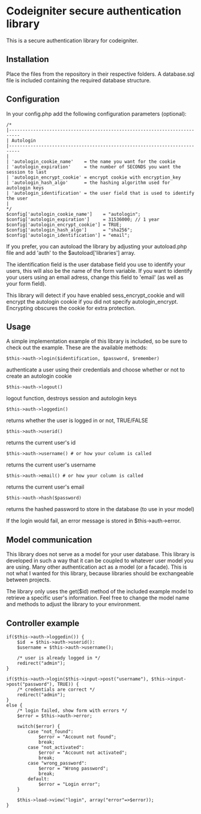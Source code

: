Codeigniter secure authentication library
=========================================

This is a secure authentication library for codeigniter.

Installation
------------

Place the files from the repository in their respective folders. A database.sql file is included containing the required database structure.


Configuration
-------------

In your config.php add the following configuration parameters (optional):

    /*
	|--------------------------------------------------------------------------
	| Autologin
	|--------------------------------------------------------------------------
	|
	| 'autologin_cookie_name'    = the name you want for the cookie
	| 'autologin_expiration'     = the number of SECONDS you want the session to last
	| 'autologin_encrypt_cookie' = encrypt cookie with encryption_key
	| 'autologin_hash_algo'      = the hashing algorithm used for autologin keys
	| 'autologin_identification' = the user field that is used to identify the user
	|
	*/
	$config['autologin_cookie_name']    = "autologin";
	$config['autologin_expiration']     = 31536000; // 1 year
	$config['autologin_encrypt_cookie'] = TRUE;
	$config['autologin_hash_algo']      = "sha256";
	$config['autologin_identification'] = "email";

If you prefer, you can autoload the library by adjusting your autoload.php file and add 'auth' to the $autoload['libraries'] array.

The identification field is the user database field you use to identify your users, this will also be the name of the form variable. If you want to identify your users using an email adress, change this field to 'email' (as well as your form field).

This library will detect if you have enabled sess_encrypt_cookie and will encrypt the autologin cookie if you did not specify autologin_encrypt. Encrypting obscures the cookie for extra protection.
	
Usage
-----

A simple implementation example of this library is included, so be sure to check out the example. These are the available methods:

    $this->auth->login($identification, $password, $remember)
authenticate a user using their credentials and choose whether or not to create an autologin cookie
	
    $this->auth->logout()
logout function, destroys session and autologin keys

    $this->auth->loggedin()
returns whether the user is logged in or not, TRUE/FALSE

    $this->auth->userid()
returns the current user's id

    $this->auth->username() # or how your column is called
returns the current user's username

    $this->auth->email() # or how your column is called
returns the current user's email

    $this->auth->hash($password)
returns the hashed password to store in the database (to use in your model)

If the login would fail, an error message is stored in $this->auth->error.

Model communication
-------------------

This library does not serve as a model for your user database. This library is developed in such a way that it can be coupled to whatever user model you are using. Many other authentication act as a model (or a facade). This is not what I wanted for this library, because libraries should be exchangeable between projects.

The library only uses the get($id) method of the included example model to retrieve a specific user's information. Feel free to change the model name and methods to adjust the library to your environment.

Controller example
------------------

	if($this->auth->loggedin()) {
		$id  = $this->auth->userid():
		$username = $this->auth->username();
	
		/* user is already logged in */
		redirect("admin");
	}
		 
	if($this->auth->login($this->input->post("username"), $this->input->post("password"), TRUE)) {
		/* credentials are correct */
		redirect("admin");
	}
	else {
		/* login failed, show form with errors */
		$error = $this->auth->error;
		 
		switch($error) {
			case "not_found":
				$error = "Account not found";
				break;
			case "not_activated":
				$error = "Account not activated";
				break;
			case "wrong_password":
				$error = "Wrong password";
				break;
			default:
				$error = "Login error";
		}
		 
		$this->load->view("login", array("error"=>$error));
	}